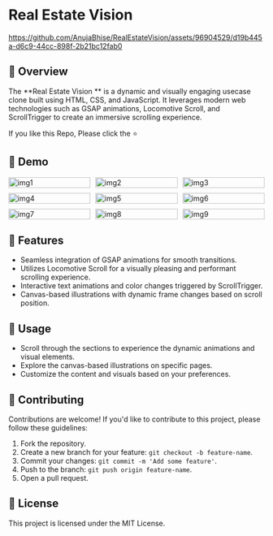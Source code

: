 # Real Estate Vision 
https://github.com/AnujaBhise/RealEstateVision/assets/96904529/d19b445a-d6c9-44cc-898f-2b21bc12fab0

## 🚀 Overview

The **Real Estate Vision ** is a dynamic and visually engaging usecase clone built using HTML, CSS, and JavaScript. It leverages modern web technologies such as GSAP animations, Locomotive Scroll, and ScrollTrigger to create an immersive scrolling experience.
<br>

If you like this Repo, Please click the :star:

## 📸 Demo
<div style="display: grid; grid-template-columns: repeat(3, 1fr); gap: 10px;">
  <img width="100%" height="auto" alt="img1" src="https://github.com/AnujaBhise/RealEstateVision/assets/96904529/26ec58e8-0324-4ed1-bb14-df5131c67571">
  <img width="100%" height="auto" alt="img2" src="https://github.com/AnujaBhise/RealEstateVision/assets/96904529/f2974983-d83c-4b59-8d71-e0c538d2619c">
  <img width="100%" height="auto" alt="img3" src="https://github.com/AnujaBhise/RealEstateVision/assets/96904529/4cef8409-b896-4d39-a13e-fa4536fca0fe">
  
  <img width="100%" height="auto" alt="img4" src="https://github.com/AnujaBhise/RealEstateVision/assets/96904529/36e89daa-a9f7-4444-a894-965caea296ad">
  <img width="100%" height="auto" alt="img5" src="https://github.com/AnujaBhise/RealEstateVision/assets/96904529/2c72b1d0-7350-4b2e-98a0-9c3ddb7251a0">
  <img width="100%" height="auto" alt="img6" src="https://github.com/AnujaBhise/RealEstateVision/assets/96904529/f32db383-0f8b-4427-af17-3df62a019322">

  <img width="100%" height="auto" alt="img7" src="https://github.com/AnujaBhise/RealEstateVision/assets/96904529/e885646a-2b91-471d-9350-ffd325e05ad6">
  <img width="100%" height="auto" alt="img8" src="https://github.com/AnujaBhise/RealEstateVision/assets/96904529/f3642ee6-15d8-4bf4-853e-ad057645d2e2">
  <img width="100%" height="auto" alt="img9" src="https://github.com/AnujaBhise/RealEstateVision/assets/96904529/2cd731eb-ac5d-410f-910a-04dab43066d8">
</div>


## 🌟 Features

- Seamless integration of GSAP animations for smooth transitions.
- Utilizes Locomotive Scroll for a visually pleasing and performant scrolling experience.
- Interactive text animations and color changes triggered by ScrollTrigger.
- Canvas-based illustrations with dynamic frame changes based on scroll position.




## 🚀 Usage
- Scroll through the sections to experience the dynamic animations and visual elements.
- Explore the canvas-based illustrations on specific pages.
- Customize the content and visuals based on your preferences.

## 🤝 Contributing
Contributions are welcome! If you'd like to contribute to this project, please follow these guidelines:
1. Fork the repository.
2. Create a new branch for your feature: `git checkout -b feature-name`.
3. Commit your changes: `git commit -m 'Add some feature'`.
4. Push to the branch: `git push origin feature-name`.
5. Open a pull request.

## 📄 License
This project is licensed under the MIT License.
